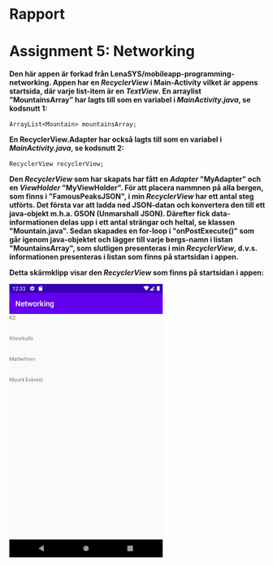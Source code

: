 
# Rapport

# Assignment 5: Networking

**Den här appen är forkad från LenaSYS/mobileapp-programming-networking. Appen har en <i>RecyclerView</i> i Main-Activity vilket är appens startsida, där varje list-item är en <i>TextView</i>. En arraylist ”MountainsArray” har lagts till som en variabel i <i>MainActivity.java</i>, se kodsnutt 1:**

```
ArrayList<Mountain> mountainsArray;
```

**En RecyclerView.Adapter har också lagts till som en variabel i <i>MainActivity.java</i>, se kodsnutt 2:**

```
RecyclerView recyclerView;
```

**Den <i>RecyclerView</i> som har skapats har fått en <i>Adapter</i> "MyAdapter" och en <i>ViewHolder</i> "MyViewHolder". För att placera nammnen på alla bergen, som finns i "FamousPeaksJSON", i min <i>RecyclerView</i> har ett antal steg utförts. Det första var att ladda ned JSON-datan och konvertera den till ett java-objekt m.h.a. GSON (Unmarshall JSON). Därefter fick data-informationen delas upp i ett antal strängar och heltal, se klassen "Mountain.java". Sedan skapades en for-loop i "onPostExecute()" som går igenom java-objektet och lägger till varje bergs-namn i listan "MountainsArray", som slutligen presenteras i min <i>RecyclerView</i>, d.v.s. informationen presenteras i listan som finns på startsidan i appen.**


**Detta skärmklipp visar den <i>RecyclerView</i> som finns på startsidan i appen:**

<img src="/Screenshot_20220502_123357.png" width="60%">